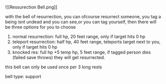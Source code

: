 ![[Ressurection Bell.png]]

with the bell of resurrection, you can ofcourse resurrect someone, you tag a being isnt undead and you can see,or you can tag yourself, then there will be three options for you to choose

1. normal resurrection: full hp, 20 feet range, only if target hits 0 hp
2. teleport resurrection: half hp, 40 feet range, teleports target next to you, only if target hits 0 hp
3. knocked res: full hp +5 temp hp, 5 feet range, if tagged person dies (failed save throws) they will get resurrected.

this bell can only be used once per 3 long rests



bell type: support
